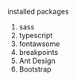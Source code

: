 installed packages
<ol>
<li>sass</li>
<li>typescript</li>
<li>fontawsome</li>
<li>breakpoints</li>
<li>Ant Design</li>
<li>Bootstrap</li>
</ol>
